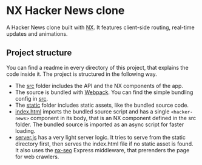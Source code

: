 # NX Hacker News clone

A Hacker News clone built with [NX](http://www.nx-framework.com/?status=all).
It features client-side routing, real-time updates and animations.

## Project structure

You can find a readme in every directory of this project, that explains the code inside it.
The project is structured in the following way.
  - The [src](/tree/master/src) folder includes the API and the NX components of the app.
  - The source is bundled with [Webpack](https://webpack.github.io/). You can find the simple
    bundling  config in [src](/tree/master/webpack.config.js).
  - The [static](/tree/master/src) folder includes static assets, like the bundled source code.
  - [index.html](/tree/master/index.html) imports the bundled source script and has a single
    `<hacker-news>` component in its body, that is an NX component defined in the src folder.
    The bundled source is imported as an async script for faster loading.
  - [server.js](/tree/master/server.js) has a very light server logic. It tries to serve from the
    static directory first, then serves the index.html file if no static asset is found.
    It also uses the [nx-seo](https://github.com/RisingStack/nx-seo) Express middleware, that
    prerenders the page for web crawlers.
